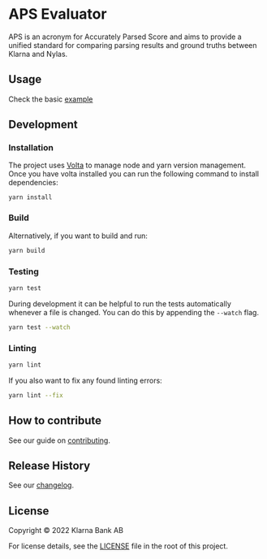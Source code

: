 # APS Evaluator

APS is an acronym for Accurately Parsed Score and aims to provide a unified standard for comparing parsing results and ground truths between Klarna and Nylas.

## Usage

Check the basic [example](test/index.ts)

## Development

### Installation

The project uses [Volta](https://volta.sh/) to manage node and yarn version management. Once you have volta installed you can run the following command to install dependencies:

```shell
yarn install
```

### Build

Alternatively, if you want to build and run:

```bash
yarn build
```

### Testing

```bash
yarn test
```

During development it can be helpful to run the tests automatically whenever a file is changed.
You can do this by appending the `--watch` flag.

```bash
yarn test --watch
```

### Linting

```bash
yarn lint
```

If you also want to fix any found linting errors:

```bash
yarn lint --fix
```

## How to contribute

See our guide on [contributing](.github/CONTRIBUTING.md).

## Release History

See our [changelog](CHANGELOG.md).

## License

Copyright © 2022 Klarna Bank AB

For license details, see the [LICENSE](LICENSE) file in the root of this project.

<!-- Markdown link & img dfn's -->

[ci-image]: https://img.shields.io/badge/build-passing-brightgreen?style=flat-square
[ci-url]: https://github.com/klarna-incubator/TODO
[license-image]: https://img.shields.io/badge/license-Apache%202-blue?style=flat-square
[license-url]: http://www.apache.org/licenses/LICENSE-2.0
[klarna-image]: https://img.shields.io/badge/%20-Developed%20at%20Klarna-black?style=flat-square&labelColor=ffb3c7&logo=klarna&logoColor=black
[klarna-url]: https://klarna.github.io
